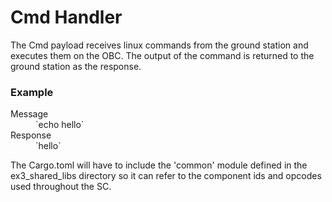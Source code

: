 # Cmd Handler

The Cmd payload receives linux commands from the ground station and executes
them on the OBC. The output of the command is returned to the ground station as
the response.

### Example

<dl>
  <dt>Message</dt>
    <dd>`echo hello`</dd>
  <dt>Response</dt>
    <dd>`hello`</dd>
</dl>

The Cargo.toml will have to include the 'common' module defined in the ex3_shared_libs directory so it can refer to the component ids and opcodes used throughout the SC.
